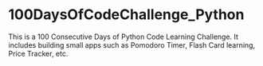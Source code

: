 # 100DaysOfCodeChallenge_Python


This is a 100 Consecutive Days of Python Code Learning Challenge. 
It includes building small apps such as Pomodoro Timer, Flash Card learning, Price Tracker, etc. 
